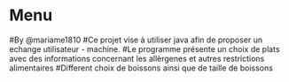 # Menu
#By @mariame1810
#Ce projet vise à utiliser java afin de proposer un echange utilisateur - machine. 
#Le programme présente un choix de plats avec des informations concernant les allèrgenes et autres restrictions alimentaires 
#Different choix de boissons ainsi que de taille de boissons 
